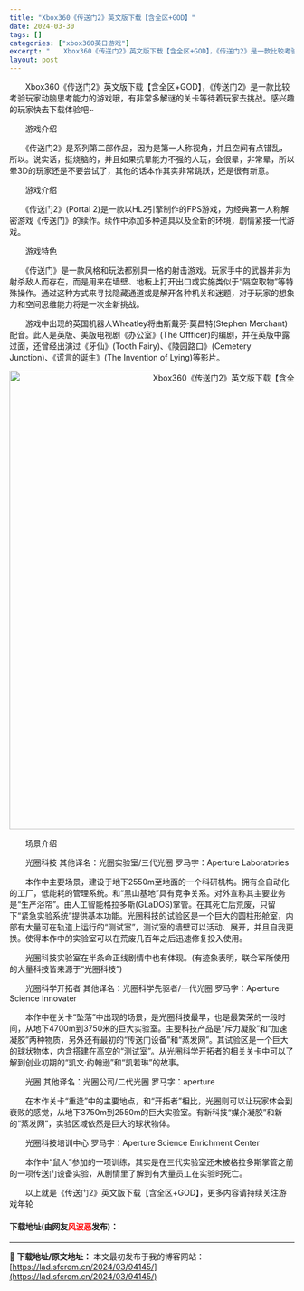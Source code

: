 ```yaml
---
title: "Xbox360《传送门2》英文版下载【含全区+GOD】"
date: 2024-03-30
tags: []
categories: ["xbox360英日游戏"]
excerpt: "　　Xbox360《传送门2》英文版下载【含全区+GOD】，《传送门2》是一款比较考验玩家动脑思考能力的游戏哦，有非常多解谜的关卡等待着玩家去挑战。感兴趣的玩家快去下载体验吧~ 　　游戏介绍 　　《传送门2》是系列第二部作品，因为是第一人称视角，并且空间有点错乱，所以。说实话，挺烧脑的，并且如果抗晕&hellip;"
layout: post
---
```


 <p>　　Xbox360《传送门2》英文版下载【含全区+GOD】，《传送门2》是一款比较考验玩家动脑思考能力的游戏哦，有非常多解谜的关卡等待着玩家去挑战。感兴趣的玩家快去下载体验吧~</p> <p>　　游戏介绍</p> <p>　　《传送门2》是系列第二部作品，因为是第一人称视角，并且空间有点错乱，所以。说实话，挺烧脑的，并且如果抗晕能力不强的人玩，会很晕，非常晕，所以晕3D的玩家还是不要尝试了，其他的话本作其实非常跳跃，还是很有新意。</p> <p>　　游戏介绍</p> <p>　　《传送门2》(Portal 2)是一款以HL2引擎制作的FPS游戏，为经典第一人称解密游戏《传送门》的续作。续作中添加多种道具以及全新的环境，剧情紧接一代游戏。</p> <p>　　游戏特色</p> <p>　　《传送门》是一款风格和玩法都别具一格的射击游戏。玩家手中的武器并非为射杀敌人而存在，而是用来在墙壁、地板上打开出口或实施类似于&ldquo;隔空取物&rdquo;等特殊操作。通过这种方式来寻找隐藏通道或是解开各种机关和迷题，对于玩家的想象力和空间思维能力将是一次全新挑战。</p> <p>　　游戏中出现的英国机器人Wheatley将由斯戴芬&middot;莫昌特(Stephen Merchant)配音。此人是英版、美版电视剧《办公室》(The Offficer)的编剧，并在英版中露过面，还曾经出演过《牙仙》(Tooth Fairy)、《陵园路口》(Cemetery Junction)、《谎言的诞生》(The Invention of Lying)等影片。</p> <p align="center"><img align="" border="0" src="https://lad.sfcrom.cn/wp-content/uploads/2024/03/20240330_6607d5a43fd78.jpg" width="810" alt="Xbox360《传送门2》英文版下载【含全区+GOD】" /></p> <p>　　场景介绍</p> <p>　　光圈科技 其他译名：光圈实验室/三代光圈 罗马字：Aperture Laboratories</p> <p>　　本作中主要场景，建设于地下2550m至地面的一个科研机构。拥有全自动化的工厂，低能耗的管理系统。和&ldquo;黑山基地&rdquo;具有竞争关系。对外宣称其主要业务是&ldquo;生产浴帘&rdquo;。由人工智能格拉多斯(GLaDOS)掌管。在其死亡后荒废，只留下&ldquo;紧急实验系统&rdquo;提供基本功能。光圈科技的试验区是一个巨大的圆柱形舱室，内部有大量可在轨道上运行的&ldquo;测试室&rdquo;，测试室的墙壁可以活动、展开，并且自我更换。使得本作中的实验室可以在荒废几百年之后迅速修复投入使用。</p> <p>　　光圈科技实验室在半条命正线剧情中也有体现。(有迹象表明，联合军所使用的大量科技皆来源于&ldquo;光圈科技&rdquo;)</p> <p>　　光圈科学开拓者 其他译名：光圈科学先驱者/一代光圈 罗马字：Aperture Science Innovater</p> <p>　　本作中在关卡&ldquo;坠落&rdquo;中出现的场景，是光圈科技最早，也是最繁荣的一段时间，从地下4700m到3750米的巨大实验室。主要科技产品是&ldquo;斥力凝胶&rdquo;和&ldquo;加速凝胶&rdquo;两种物质，另外还有最初的&ldquo;传送门设备&rdquo;和&ldquo;蒸发网&rdquo;。其试验区是一个巨大的球状物体，内含搭建在高空的&ldquo;测试室&rdquo;。从光圈科学开拓者的相关关卡中可以了解到创业初期的&ldquo;凯文&middot;约翰逊&rdquo;和&ldquo;凯若琳&rdquo;的故事。</p> <p>　　光圈 其他译名：光圈公司/二代光圈 罗马字：aperture</p> <p>　　在本作关卡&ldquo;重逢&rdquo;中的主要地点，和&ldquo;开拓者&rdquo;相比，光圈则可以让玩家体会到衰败的感觉，从地下3750m到2550m的巨大实验室。有新科技&ldquo;媒介凝胶&rdquo;和新的&ldquo;蒸发网&rdquo;，实验区域依然是巨大的球状物体。</p> <p>　　光圈科技培训中心 罗马字：Aperture Science Enrichment Center</p> <p>　　本作中&ldquo;鼠人&rdquo;参加的一项训练，其实是在三代实验室还未被格拉多斯掌管之前的一项传送门设备实验，从剧情里了解到有大量员工在实验时死亡。</p> <p>　　以上就是《传送门2》英文版下载【含全区+GOD】，更多内容请持续关注游戏年轮</p> <p><h4>下载地址(由网友<font color="red">风波恶</font>发布)：</h4></p> 

---
📖 **下载地址/原文地址：** 本文最初发布于我的博客网站：[https://lad.sfcrom.cn/2024/03/94145/](https://lad.sfcrom.cn/2024/03/94145/)
